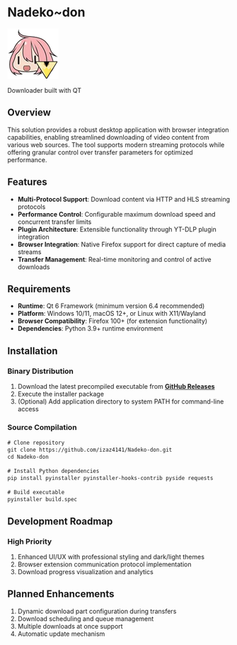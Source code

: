 # Nadeko~don 

![Extension Icon](assets/nadeko-don.png)


Downloader built with QT

## Overview
This solution provides a robust desktop application with browser integration capabilities, enabling streamlined downloading of video content from various web sources. The tool supports modern streaming protocols while offering granular control over transfer parameters for optimized performance.


## Features

- **Multi-Protocol Support**: Download content via HTTP and HLS streaming protocols
- **Performance Control**: Configurable maximum download speed and concurrent transfer limits
- **Plugin Architecture**: Extensible functionality through YT-DLP plugin integration
- **Browser Integration**: Native Firefox support for direct capture of media streams
- **Transfer Management**: Real-time monitoring and control of active downloads

## Requirements

 - **Runtime**: Qt 6 Framework (minimum version 6.4 recommended)
 - **Platform**: Windows 10/11, macOS 12+, or Linux with X11/Wayland
 - **Browser Compatibility**: Firefox 100+ (for extension functionality)
 - **Dependencies**: Python 3.9+ runtime environment


## Installation

### Binary Distribution
1. Download the latest precompiled executable from [**GitHub Releases**](https://github.com/izaz4141/Nadeko-don/releases/latest/)
2. Execute the installer package
3. (Optional) Add application directory to system PATH for command-line access

### Source Compilation
```
# Clone repository
git clone https://github.com/izaz4141/Nadeko-don.git
cd Nadeko-don

# Install Python dependencies
pip install pyinstaller pyinstaller-hooks-contrib pyside requests

# Build executable
pyinstaller build.spec
```

## Development Roadmap

### High Priority
1. Enhanced UI/UX with professional styling and dark/light themes
2. Browser extension communication protocol implementation
3. Download progress visualization and analytics

## Planned Enhancements
1. Dynamic download part configuration during transfers
2. Download scheduling and queue management
3. Multiple downloads at once support
4. Automatic update mechanism